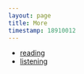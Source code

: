 ```yaml
---
layout: page
title: More
timestamp: 18910012
---
```


 - [reading](/reading)
 - [listening](/listening)
